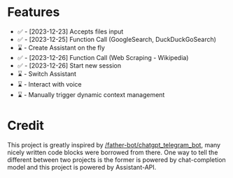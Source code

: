 # Features
* ✅ - [2023-12-23] Accepts files input
* ✅ - [2023-12-25] Function Call (GoogleSearch, DuckDuckGoSearch)
* ⌛ - Create Assistant on the fly
* ✅ - [2023-12-26] Function Call (Web Scraping - Wikipedia)
* ✅ - [2023-12-26] Start new session
* ⌛ - Switch Assistant
* ⌛ - Interact with voice
* ⌛ - Manually trigger dynamic context management

# Credit
This project is greatly inspired by [/father-bot/chatgpt_telegram_bot](https://github.com/father-bot/chatgpt_telegram_bot), many nicely written code blocks were borrowed from there.
One way to tell the different between two projects is the former is powered by chat-completion model and this project is powered by Assistant-API. 

